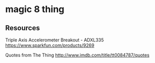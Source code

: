 # magic 8 thing



## Resources

Triple Axis Accelerometer Breakout - ADXL335
https://www.sparkfun.com/products/9269

Quotes from The Thing
http://www.imdb.com/title/tt0084787/quotes
